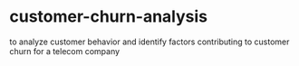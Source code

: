 # customer-churn-analysis
to analyze customer behavior and identify factors contributing to customer churn for a telecom company
